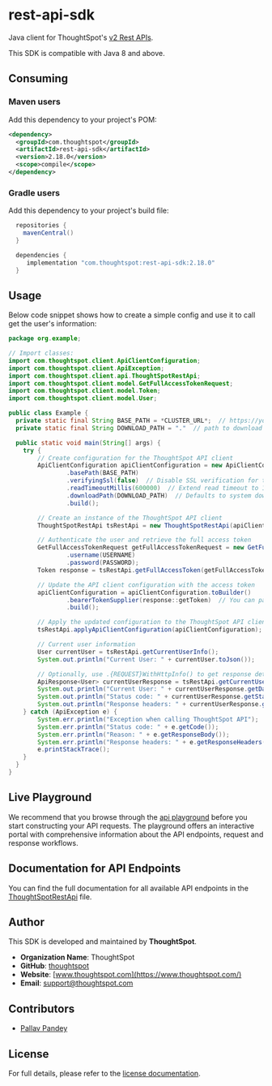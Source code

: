 # rest-api-sdk

Java client for ThoughtSpot's [v2 Rest APIs](https://developers.thoughtspot.com/docs/rest-api-v2).

This SDK is compatible with Java 8 and above.

## Consuming

### Maven users

Add this dependency to your project's POM:

```xml
<dependency>
  <groupId>com.thoughtspot</groupId>
  <artifactId>rest-api-sdk</artifactId>
  <version>2.18.0</version>
  <scope>compile</scope>
</dependency>
```

### Gradle users

Add this dependency to your project's build file:

```groovy
  repositories {
    mavenCentral()
  }

  dependencies {
     implementation "com.thoughtspot:rest-api-sdk:2.18.0"
  }
```

## Usage

Below code snippet shows how to create a simple config and use it to call get the user's information:

```java
package org.example;

// Import classes:
import com.thoughtspot.client.ApiClientConfiguration;
import com.thoughtspot.client.ApiException;
import com.thoughtspot.client.api.ThoughtSpotRestApi;
import com.thoughtspot.client.model.GetFullAccessTokenRequest;
import com.thoughtspot.client.model.Token;
import com.thoughtspot.client.model.User;

public class Example {
  private static final String BASE_PATH = *CLUSTER_URL*;  // https://your-cluster-url.thoughtspot.cloud
  private static final String DOWNLOAD_PATH = "."  // path to download files

  public static void main(String[] args) {
    try {
        // Create configuration for the ThoughtSpot API client
        ApiClientConfiguration apiClientConfiguration = new ApiClientConfiguration.Builder()
                .basePath(BASE_PATH)
                .verifyingSsl(false)  // Disable SSL verification for testing purposes
                .readTimeoutMillis(600000)  // Extend read timeout to 10 minutes
                .downloadPath(DOWNLOAD_PATH)  // Defaults to system download path if not specified
                .build();

        // Create an instance of the ThoughtSpot API client
        ThoughtSpotRestApi tsRestApi = new ThoughtSpotRestApi(apiClientConfiguration);

        // Authenticate the user and retrieve the full access token
        GetFullAccessTokenRequest getFullAccessTokenRequest = new GetFullAccessTokenRequest()
                .username(USERNAME)
                .password(PASSWORD);
        Token response = tsRestApi.getFullAccessToken(getFullAccessTokenRequest);

        // Update the API client configuration with the access token
        apiClientConfiguration = apiClientConfiguration.toBuilder()
                .bearerTokenSupplier(response::getToken)  // You can pass your own token supplier here
                .build();

        // Apply the updated configuration to the ThoughtSpot API client
        tsRestApi.applyApiClientConfiguration(apiClientConfiguration);

        // Current user information
        User currentUser = tsRestApi.getCurrentUserInfo();
        System.out.println("Current User: " + currentUser.toJson());

        // Optionally, use .{REQUEST}WithHttpInfo() to get response details
        ApiResponse<User> currentUserResponse = tsRestApi.getCurrentUserInfoWithHttpInfo();
        System.out.println("Current User: " + currentUserResponse.getData().toString());
        System.out.println("Status code: " + currentUserResponse.getStatusCode());
        System.out.println("Response headers: " + currentUserResponse.getHeaders().toString());
    } catch (ApiException e) {
        System.err.println("Exception when calling ThoughtSpot API");
        System.err.println("Status code: " + e.getCode());
        System.err.println("Reason: " + e.getResponseBody());
        System.err.println("Response headers: " + e.getResponseHeaders());
        e.printStackTrace();
    }
  }
}
```

## Live Playground

We recommend that you browse through the [api playground](https://try-everywhere.thoughtspot.cloud/v2/#/everywhere/api/rest/playgroundV2_0) before you start constructing your API requests. The playground offers an interactive portal with comprehensive information about the API endpoints, request and response workflows.

## Documentation for API Endpoints

You can find the full documentation for all available API endpoints in the [ThoughtSpotRestApi](docs/ThoughtSpotRestApi.md) file.

## Author

This SDK is developed and maintained by **ThoughtSpot**.

- **Organization Name**: ThoughtSpot
- **GitHub**: [thoughtspot](https://github.com/thoughtspot)
- **Website**: [www.thoughtspot.com](https://www.thoughtspot.com/)
- **Email**: [support@thoughtspot.com](mailto:support@thoughtspot.com)

## Contributors

- [Pallav Pandey](https://github.com/pallavpp)

## License

For full details, please refer to the [license documentation](https://github.com/thoughtspot/rest-api-sdk/blob/release/LICENSE.md).